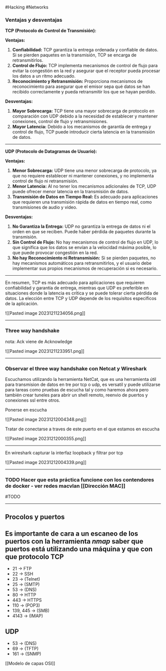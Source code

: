 #Hacking #Networks
### Ventajas y desventajas

**TCP (Protocolo de Control de Transmisión):**

**Ventajas:**
1. **Confiabilidad:** TCP garantiza la entrega ordenada y confiable de datos. Si se pierden paquetes en la transmisión, TCP se encarga de retransmitirlos.
2. **Control de Flujo:** TCP implementa mecanismos de control de flujo para evitar la congestión en la red y asegurar que el receptor pueda procesar los datos a un ritmo adecuado.
3. **Reconocimiento y Retransmisión:** Proporciona mecanismos de reconocimiento para asegurar que el emisor sepa qué datos se han recibido correctamente y pueda retransmitir los que se hayan perdido.

**Desventajas:**
1. **Mayor Sobrecarga:** TCP tiene una mayor sobrecarga de protocolo en comparación con UDP debido a la necesidad de establecer y mantener conexiones, control de flujo y retransmisiones.
2. **Mayor Latencia:** Debido a los mecanismos de garantía de entrega y control de flujo, TCP puede introducir cierta latencia en la transmisión de datos.

---

**UDP (Protocolo de Datagramas de Usuario):**

**Ventajas:**
1. **Menor Sobrecarga:** UDP tiene una menor sobrecarga de protocolo, ya que no requiere establecer ni mantener conexiones, y no implementa control de flujo ni retransmisión.
2. **Menor Latencia:** Al no tener los mecanismos adicionales de TCP, UDP puede ofrecer menor latencia en la transmisión de datos.
3. **Transmisión de Datos en Tiempo Real:** Es adecuado para aplicaciones que requieren una transmisión rápida de datos en tiempo real, como transmisiones de audio y video.

**Desventajas:**
1. **No Garantiza la Entrega:** UDP no garantiza la entrega de datos ni el orden en que se reciben. Puede haber pérdida de paquetes durante la transmisión.
2. **Sin Control de Flujo:** No hay mecanismos de control de flujo en UDP, lo que significa que los datos se envían a la velocidad máxima posible, lo que puede provocar congestión en la red.
3. **No hay Reconocimiento ni Retransmisión:** Si se pierden paquetes, no hay mecanismos automáticos para retransmitirlos, y el usuario debe implementar sus propios mecanismos de recuperación si es necesario.

--- 

En resumen, TCP es más adecuado para aplicaciones que requieren confiabilidad y garantía de entrega, mientras que UDP es preferible en situaciones donde la latencia es crítica y se puede tolerar cierta pérdida de datos. La elección entre TCP y UDP depende de los requisitos específicos de la aplicación.


![[Pasted image 20231211234056.png]]

---
### Three way handshake

nota: Ack viene de Acknowledge

![[Pasted image 20231211233951.png]]

---
### Observar el three way handshake con Netcat y Wireshark

Escuchamos utilizando la herramienta NetCat, que es una herramienta útil para transmision de datos en tre por tcp o udp, es versatil y puede utilizarse para tareas como pruebas de escucha tal y como haremos ahora pero también crear tuneles para abrir un shell remoto, reenvio de puertos y conexiones ssl entre otros.

Ponerse en escucha

![[Pasted image 20231212004348.png]]

Tratar de conectarse a traves de este puerto en el que estamos en escucha

![[Pasted image 20231212000355.png]]

---

En wireshark capturar la interfaz loopback y filtrar por tcp

![[Pasted image 20231212004339.png]]

--- 

### TODO  Hacer que esta práctica funcione con los contendores de docker - ver redes macvlan [[Dirección MAC]]

#TODO

---
## Procolos y puertos

Es importante de cara a un escaneo de los puertos con la herramienta *nmap* saber que puertos está utilizando una máquina y que con que protocolo
TCP
----------------------
- 21  -> FTP
- 22 -> SSH
- 23 -> (Telnet)
- 25 -> (SMTP)
- 53 -> (DNS)
- 80 -> HTTP
- 443 -> HTTPS
- 110  -> (POP3)
- 139, 445 -> (SMB)
- 4143 -> (IMAP)

UDP
------------------------
- 53 -> (DNS)
- 69  -> (TFTP)
- 161 -> (SNMP)

[[Modelo de capas OSI]]

